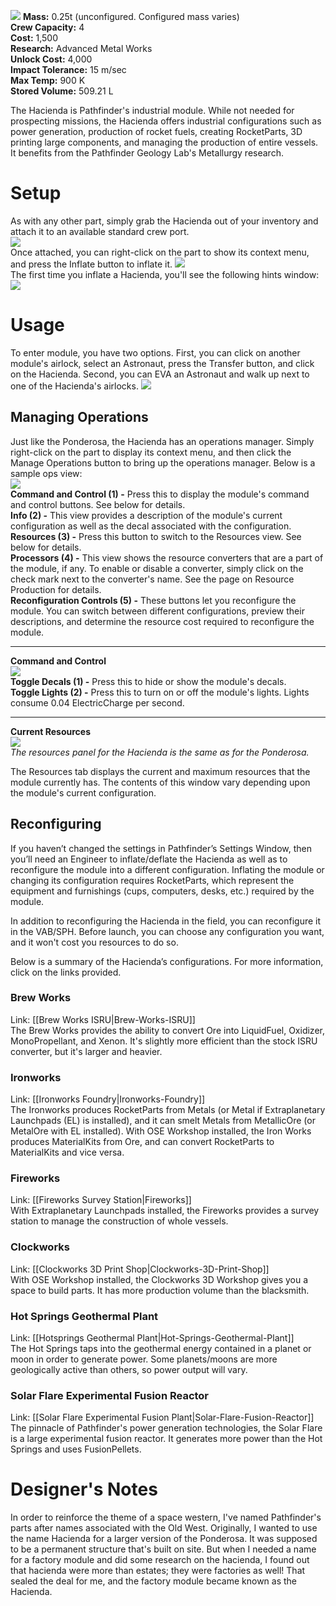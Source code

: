![](https://github.com/Angel-125/Pathfinder/wiki/Hacienda.jpg)
**Mass:** 0.25t (unconfigured. Configured mass varies)  
**Crew Capacity:** 4  
**Cost:** 1,500  
**Research:** Advanced Metal Works  
**Unlock Cost:** 4,000  
**Impact Tolerance:** 15 m/sec  
**Max Temp:** 900 K  
**Stored Volume:** 509.21 L  

The Hacienda is Pathfinder's industrial module. While not needed for prospecting missions, the Hacienda offers industrial configurations such as power generation, production of rocket fuels, creating RocketParts, 3D printing large components, and managing the production of entire vessels. It benefits from the Pathfinder Geology Lab's Metallurgy research.

# Setup
As with any other part, simply grab the Hacienda out of your inventory and attach it to an available standard crew port.  
![](https://github.com/Angel-125/Pathfinder/wiki/Hacienda1.jpg)  
Once attached, you can right-click on the part to show its context menu, and press the Inflate button to inflate it.
![](https://github.com/Angel-125/Pathfinder/wiki/Hacienda2.jpg)  
The first time you inflate a Hacienda, you'll see the following hints window:  
![](https://github.com/Angel-125/Pathfinder/wiki/Hacienda3.jpg)  
# Usage
To enter module, you have two options. First, you can click on another module's airlock, select an Astronaut, press the Transfer button, and click on the Hacienda. Second, you can EVA an Astronaut and walk up next to one of the Hacienda's airlocks.
![](https://github.com/Angel-125/Pathfinder/wiki/Hacienda4.jpg)  
## Managing Operations
Just like the Ponderosa, the Hacienda has an operations manager. Simply right-click on the part to display its context menu, and then click the Manage Operations button to bring up the operations manager. Below is a sample ops view:  
![](https://github.com/Angel-125/Pathfinder/wiki/Hacienda5.jpg)  
**Command and Control (1) -** Press this to display the module's command and control buttons. See below for details.  
**Info (2) -** This view provides a description of the module's current configuration as well as the decal associated with the configuration.  
**Resources (3) -** Press this button to switch to the Resources view. See below for details.  
**Processors (4) -** This view shows the resource converters that are a part of the module, if any. To enable or disable a converter, simply click on the check mark next to the converter's name. See the page on Resource Production for details.  
**Reconfiguration Controls (5) -** These buttons let you reconfigure the module. You can switch between different configurations, preview their descriptions, and determine the resource cost required to reconfigure the module.  
***  
**Command and Control**  
![](https://github.com/Angel-125/Pathfinder/wiki/Hacienda6.jpg)  
**Toggle Decals (1) -** Press this to hide or show the module's decals.  
**Toggle Lights (2) -** Press this to turn on or off the module's lights. Lights consume 0.04 ElectricCharge per second.  
***  
**Current Resources**  
![](https://github.com/Angel-125/Pathfinder/wiki/POM3.jpg)  
_The resources panel for the Hacienda is the same as for the Ponderosa._

The Resources tab displays the current and maximum resources that the module currently has. The contents of this window vary depending upon the module's current configuration.
## Reconfiguring
If you haven’t changed the settings in Pathfinder’s Settings Window, then you’ll need an Engineer to inflate/deflate the Hacienda as well as to reconfigure the module into a different configuration. Inflating the module or changing its configuration requires RocketParts, which represent the equipment and furnishings (cups, computers, desks, etc.) required by the module.  

In addition to reconfiguring the Hacienda in the field, you can reconfigure it in the VAB/SPH. Before launch, you can choose any configuration you want, and it won't cost you resources to do so.  

Below is a summary of the Hacienda’s configurations. For more information, click on the links provided.

### Brew Works   
Link: [[Brew Works ISRU|Brew-Works-ISRU]]  
The Brew Works provides the ability to convert Ore into LiquidFuel, Oxidizer, MonoPropellant, and Xenon. It's slightly more efficient than the stock ISRU converter, but it's larger and heavier.
### Ironworks  
Link: [[Ironworks Foundry|Ironworks-Foundry]]  
The Ironworks produces RocketParts from Metals (or Metal if Extraplanetary Launchpads (EL) is installed), and it can smelt Metals from MetallicOre (or MetalOre with EL installed). With OSE Workshop installed, the Iron Works produces MaterialKits from Ore, and can convert RocketParts to MaterialKits and vice versa.
### Fireworks  
Link: [[Fireworks Survey Station|Fireworks]]   
With Extraplanetary Launchpads installed, the Fireworks provides a survey station to manage the construction of whole vessels.
### Clockworks  
Link: [[Clockworks 3D Print Shop|Clockworks-3D-Print-Shop]]  
With OSE Workshop installed, the Clockworks 3D Workshop gives you a space to build parts. It has more production volume than the blacksmith.
### Hot Springs Geothermal Plant  
Link: [[Hotsprings Geothermal Plant|Hot-Springs-Geothermal-Plant]]  
The Hot Springs taps into the geothermal energy contained in a planet or moon in order to generate power. Some planets/moons are more geologically active than others, so power output will vary.
### Solar Flare Experimental Fusion Reactor  
Link: [[Solar Flare Experimental Fusion Plant|Solar-Flare-Fusion-Reactor]]  
The pinnacle of Pathfinder's power generation technologies, the Solar Flare is a large experimental fusion reactor. It generates more power than the Hot Springs and uses FusionPellets.
# Designer's Notes  
In order to reinforce the theme of a space western, I've named Pathfinder's parts after names associated with the Old West. Originally, I wanted to use the name Hacienda for a larger version of the Ponderosa. It was supposed to be a permanent structure that's built on site. But when I needed a name for a factory module and did some research on the hacienda, I found out that hacienda were more than estates; they were factories as well! That sealed the deal for me, and the factory module became known as the Hacienda.